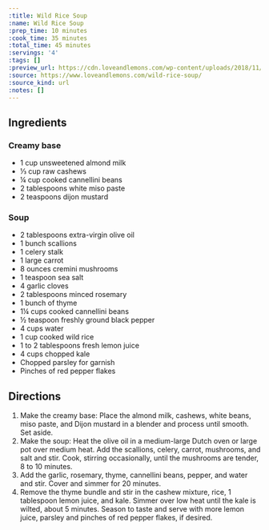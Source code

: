```yaml
---
:title: Wild Rice Soup
:name: Wild Rice Soup
:prep_time: 10 minutes
:cook_time: 35 minutes
:total_time: 45 minutes
:servings: '4'
:tags: []
:preview_url: https://cdn.loveandlemons.com/wp-content/uploads/2018/11/wild-rice-soup-150x150.jpg
:source: https://www.loveandlemons.com/wild-rice-soup/
:source_kind: url
:notes: []
---
```


## Ingredients
### Creamy base
- 1 cup unsweetened almond milk
- ⅓ cup raw cashews
- ¼ cup cooked cannellini beans
- 2 tablespoons white miso paste
- 2 teaspoons dijon mustard

### Soup
- 2 tablespoons extra-virgin olive oil
- 1  bunch scallions
- 1  celery stalk
- 1  large carrot
- 8 ounces cremini mushrooms
- 1 teaspoon sea salt
- 4  garlic cloves
- 2 tablespoons minced rosemary
- 1  bunch of thyme
- 1¼ cups cooked cannellini beans
- ½ teaspoon freshly ground black pepper
- 4 cups water
- 1 cup cooked wild rice
- 1 to 2 tablespoons fresh lemon juice
- 4 cups chopped kale
- Chopped parsley for garnish
- Pinches of red pepper flakes


## Directions
1. Make the creamy base: Place the almond milk, cashews, white beans, miso paste, and Dijon mustard in a blender and process until smooth. Set aside.
2. Make the soup: Heat the olive oil in a medium-large Dutch oven or large pot over medium heat. Add the scallions, celery, carrot, mushrooms, and salt and stir. Cook, stirring occasionally, until the mushrooms are tender, 8 to 10 minutes.
3. Add the garlic, rosemary, thyme, cannellini beans, pepper, and water and stir. Cover and simmer for 20 minutes.
4. Remove the thyme bundle and stir in the cashew mixture, rice, 1 tablespoon lemon juice, and kale. Simmer over low heat until the kale is wilted, about 5 minutes. Season to taste and serve with more lemon juice, parsley and pinches of red pepper flakes, if desired.
